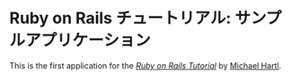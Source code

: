 # Ruby on Rails チュートリアル: サンプルアプリケーション
 
This is the first application for the
[*Ruby on Rails Tutorial*](http://railstutorial.jp/)
by [Michael Hartl](http://michaelhartl.com/).

